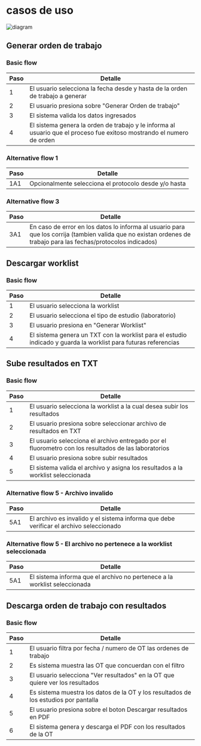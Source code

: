 # casos de uso


![diagram](https://www.plantuml.com/plantuml/svg/0/TPB1JiCm343l-GghzntOTaQJ2kA2j0Ejj1joKwyBX7XoNEs0-7UIigAkKuzsdfzZ9xkeADf_UUFfgA0CuhgJGkk4h3eE1gsoG5777iKnl6B3WYdbk02Cq4UIEVESfAsBwYp6V-YT9bbZiXv3vmcA9ueMfKE12ykdJqW1tmPoLK8NW6IjomVpSsDweK2IiBsq5A0bg0GR_E2PhnHA48-G_a60S4wxS99pPs5bovuZK50XE98zNQUfo_MixrlV40Z5tgSHXnAe3jMiwn8q63SpupZo_IqjXubbOLEmhsv06c--pNtoSy1gzJXiS1Aify76tBtQzMHhp8v2cp_DBm00)

## Generar orden de trabajo

### Basic flow 

| Paso         | Detalle |
|--------------|-----------|
| 1 | El usuario selecciona la fecha desde y hasta de la orden de trabajo a generar |
| 2 | El usuario presiona sobre "Generar Orden de trabajo"|
| 3 | El sistema valida los datos ingresados |
| 4 | El sistema genera la orden de trabajo y le informa al usuario que el proceso fue exitoso mostrando el numero de orden |

### Alternative flow 1

| Paso         | Detalle |
|--------------|-----------|
| 1A1 | Opcionalmente selecciona el protocolo desde y/o hasta |

### Alternative flow 3

| Paso         | Detalle |
|--------------|-----------|
| 3A1 | En caso de error en los datos lo informa al usuario para que los corrija (tambien valida que no existan ordenes de trabajo para las fechas/protocolos indicados)|

## Descargar worklist

### Basic flow 

| Paso         | Detalle |
|--------------|-----------|
| 1 | El usuario selecciona la worklist      |
| 2 | El usuario selecciona el tipo de estudio (laboratorio) |
| 3 | El usuario presiona en "Generar Worklist" |
| 4 | El sistema genera un TXT con la worklist para el estudio indicado y guarda la worklist para futuras referencias |

## Sube resultados en TXT

### Basic flow 

| Paso         | Detalle |
|--------------|-----------|
| 1 | El usuario selecciona la worklist a la cual desea subir los resultados |
| 2 | El usuario presiona sobre seleccionar archivo de resultados en TXT|
| 3 | El usuario selecciona el archivo entregado por el fluorometro con los resultados de las laboratorios |
| 4 | El usuario presiona sobre subir resultados|
| 5 | El sistema valida el archivo y asigna los resultados a la worklist seleccionada |

### Alternative flow 5 - Archivo invalido

| Paso         | Detalle |
|--------------|-----------|
| 5A1 | El archivo es invalido y el sistema informa que debe verificar el archivo seleccionado |

### Alternative flow 5 - El archivo no pertenece a la worklist seleccionada

| Paso         | Detalle |
|--------------|-----------|
| 5A1 | El sistema informa que el archivo no pertenece a la worklist seleccionada |

## Descarga orden de trabajo con resultados

### Basic flow 

| Paso         | Detalle |
|--------------|-----------|
| 1 | El usuario filtra por fecha / numero de OT las ordenes de trabajo |
| 2 | Es sistema muestra las OT que concuerdan con el filtro |
| 3 | El usuario selecciona "Ver resultados" en la OT que quiere ver los resultados |
| 4 | Es sistema muestra los datos de la OT y los resultados de los estudios por pantalla |
| 5 | El usuario presiona sobre el boton Descargar resultados en PDF |
| 6 | El sistema genera y descarga el PDF con los resultados de la OT |


